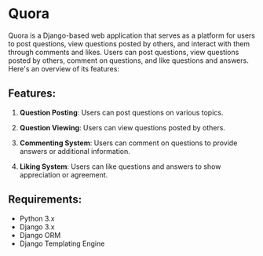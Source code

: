 # Quora

Quora is a Django-based web application that serves as a platform for users to post questions, view questions posted by others, and interact with them through comments and likes. Users can post questions, view questions posted by others, comment on questions, and like questions and answers. Here's an overview of its features:

## Features:

1. **Question Posting**: Users can post questions on various topics.

2. **Question Viewing**: Users can view questions posted by others.

3. **Commenting System**: Users can comment on questions to provide answers or additional information.

4. **Liking System**: Users can like questions and answers to show appreciation or agreement.


## Requirements:

- Python 3.x
- Django 3.x
- Django ORM
- Django Templating Engine


